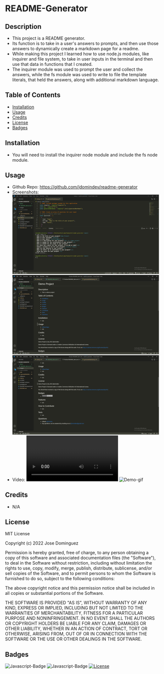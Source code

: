 # README-Generator
## Description
- This project is a README generator.
- Its function is to take in a user's answers to prompts, and then use those answers to dynamically create a markdown page for a readme.
- While making this project I learned how to use node.js modules, like inquirer and file system, to take in user inputs in the terminal and then use that data in functions that I created.
- The inquirer module was used to prompt the user and collect the answers, while the fs module was used to write to file the template literals, that held the answers, along with additional markdown language.
## Table of Contents
- [Installation](#installation)
- [Usage](#usage)
- [Credits](#credits)
- [License](#license)
- [Badges](#badges)
## Installation
- You will need to install the inquirer node module and include the fs node module.
## Usage
- Github Repo: https://github.com/jdomindev/readme-generator
- Screenshots:
    ![Prompt](./images/screenshot-prompts.png)
    ![ReadMe1](./images/screenshot-readme-demo1.png)
    ![ReadMe2](./images/screenshot-readme-demo2.png)
- Video:
    ![Demo-video](./images/demo-video.mp4)
    ![Demo-gif](./images/demo-video.gif)
## Credits
- N/A
## License
MIT License

Copyright (c) 2022 Jose Dominguez

Permission is hereby granted, free of charge, to any person obtaining a copy of this software and associated documentation files (the "Software"), to deal in the Software without restriction, including without limitation the rights to use, copy, modify, merge, publish, distribute, sublicense, and/or sell copies of the Software, and to permit persons to whom the Software is furnished to do so, subject to the following conditions:

The above copyright notice and this permission notice shall be included in all copies or substantial portions of the Software.

THE SOFTWARE IS PROVIDED "AS IS", WITHOUT WARRANTY OF ANY KIND, EXPRESS OR IMPLIED, INCLUDING BUT NOT LIMITED TO THE WARRANTIES OF MERCHANTABILITY, FITNESS FOR A PARTICULAR PURPOSE AND NONINFRINGEMENT. IN NO EVENT SHALL THE AUTHORS OR COPYRIGHT HOLDERS BE LIABLE FOR ANY CLAIM, DAMAGES OR OTHER LIABILITY, WHETHER IN AN ACTION OF CONTRACT, TORT OR OTHERWISE, ARISING FROM, OUT OF OR IN CONNECTION WITH THE SOFTWARE OR THE USE OR OTHER DEALINGS IN THE SOFTWARE.
## Badges
![Javascript-Badge](https://img.shields.io/badge/Code-Javascript-yellow)
![Javascript-Badge](https://img.shields.io/badge/Code-Node.js-green)
[![License](https://img.shields.io/badge/License-MIT-lightgrey.svg)](https://opensource.org/licenses/MIT)